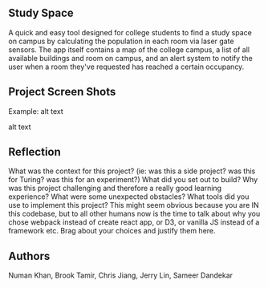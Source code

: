 ## Study Space
A quick and easy tool designed for college students to find a study space on campus by calculating the population in each room via laser gate sensors. The app itself contains a map of the college campus, a list of all available buildings and room on campus, and an alert system to notify the user when a room they've requested has reached a certain occupancy.

## Project Screen Shots

Example:
alt text

alt text

## Reflection
What was the context for this project? (ie: was this a side project? was this for Turing? was this for an experiment?)
What did you set out to build?
Why was this project challenging and therefore a really good learning experience?
What were some unexpected obstacles?
What tools did you use to implement this project?
This might seem obvious because you are IN this codebase, but to all other humans now is the time to talk about why you chose webpack instead of create react app, or D3, or vanilla JS instead of a framework etc. Brag about your choices and justify them here.

## Authors
Numan Khan, Brook Tamir, Chris Jiang, Jerry Lin, Sameer Dandekar
